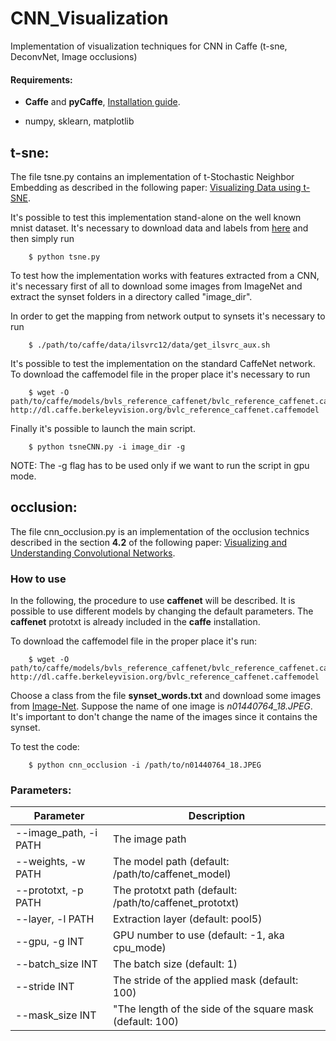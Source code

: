 # CNN_Visualization
Implementation of visualization techniques for CNN in Caffe (t-sne, DeconvNet, Image occlusions)

#### Requirements:

- **Caffe** and **pyCaffe**, [Installation guide](http://caffe.berkeleyvision.org/install_apt.html).


- numpy, sklearn, matplotlib





## t-sne:
The file tsne.py contains an implementation of t-Stochastic Neighbor Embedding as described in the following paper: [Visualizing Data using t-SNE](https://lvdmaaten.github.io/publications/papers/JMLR_2008.pdf).

It's possible to test this implementation stand-alone on the well known mnist dataset. It's necessary to download data and labels from [here](https://github.com/azinik/java-deeplearning/tree/master/deeplearning4j-core/src/main/resources) and then simply run

        $ python tsne.py

To test how the implementation works with features extracted from a CNN, it's necessary first of all to download some images from ImageNet and extract the synset folders in a directory  called "image_dir".

In order to get the mapping from network output to synsets it's necessary to run

        $ ./path/to/caffe/data/ilsvrc12/data/get_ilsvrc_aux.sh

It's possible to test the implementation on the standard CaffeNet network. To download the caffemodel file in the proper place it's necessary to run

        $ wget -O path/to/caffe/models/bvls_reference_caffenet/bvlc_reference_caffenet.caffemodel http://dl.caffe.berkeleyvision.org/bvlc_reference_caffenet.caffemodel

Finally it's possible to launch the main script.

        $ python tsneCNN.py -i image_dir -g

NOTE: The -g flag has to be used only if we want to run the script in gpu mode.



## occlusion:
The file cnn_occlusion.py is an implementation of the occlusion technics described in the section **4.2** of the following paper: [Visualizing and Understanding Convolutional Networks](https://www.cs.nyu.edu/~fergus/papers/zeilerECCV2014.pdf).

### How to use
In the following, the procedure to use **caffenet** will be described. It is possible to use different models by changing the default parameters. The **caffenet** prototxt is already included in the **caffe** installation. 

To download the caffemodel file in the proper place it's run:

        $ wget -O path/to/caffe/models/bvls_reference_caffenet/bvlc_reference_caffenet.caffemodel http://dl.caffe.berkeleyvision.org/bvlc_reference_caffenet.caffemodel

Choose a class from the file **synset_words.txt** and download some images from [Image-Net](www.image-net.org).
Suppose the name of one image is *n01440764_18.JPEG*. It's important to don't change the name of the images since it contains the synset.

To test the code:

        $ python cnn_occlusion -i /path/to/n01440764_18.JPEG  
        
### Parameters:


Parameter | Description
------------ | -------------
--image_path, -i PATH | The image path 
--weights, -w PATH | The model path (default: /path/to/caffenet_model)
--prototxt, -p PATH | The prototxt path (default: /path/to/caffenet_prototxt)
--layer, -l PATH | Extraction layer (default: pool5)
--gpu, -g INT | GPU number to use (default: -1, aka cpu_mode)
--batch_size INT| The batch size (default: 1)
--stride INT | The stride of the applied mask (default: 100)
--mask_size INT | "The length of the side of the square mask (default: 100)

        


